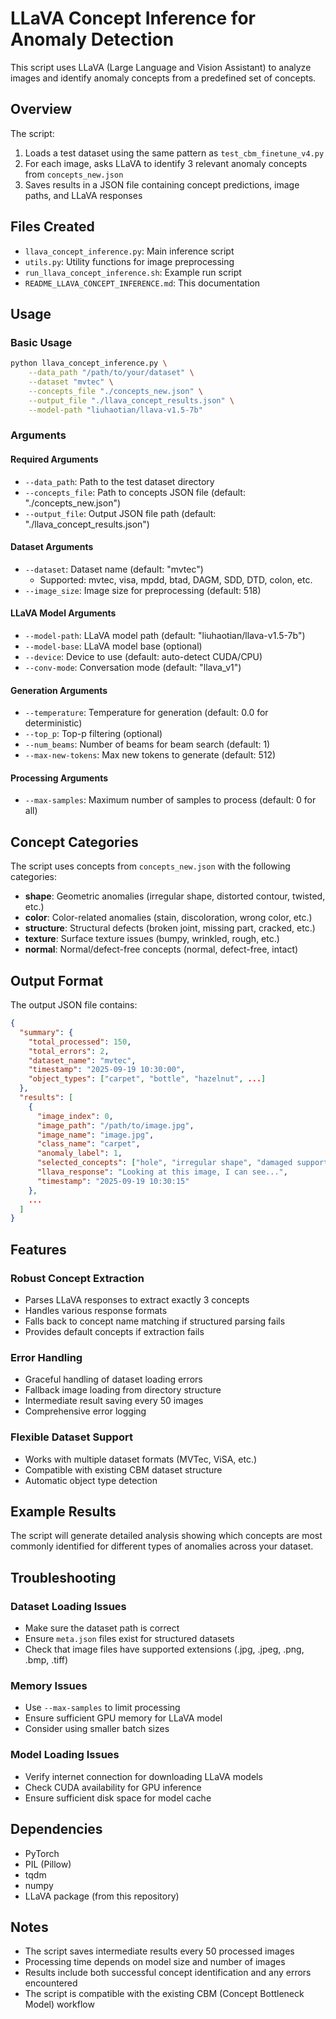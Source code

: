 # LLaVA Concept Inference for Anomaly Detection

This script uses LLaVA (Large Language and Vision Assistant) to analyze images and identify anomaly concepts from a predefined set of concepts.

## Overview

The script:
1. Loads a test dataset using the same pattern as `test_cbm_finetune_v4.py`
2. For each image, asks LLaVA to identify 3 relevant anomaly concepts from `concepts_new.json`
3. Saves results in a JSON file containing concept predictions, image paths, and LLaVA responses

## Files Created

- `llava_concept_inference.py`: Main inference script
- `utils.py`: Utility functions for image preprocessing
- `run_llava_concept_inference.sh`: Example run script
- `README_LLAVA_CONCEPT_INFERENCE.md`: This documentation

## Usage

### Basic Usage

```bash
python llava_concept_inference.py \
    --data_path "/path/to/your/dataset" \
    --dataset "mvtec" \
    --concepts_file "./concepts_new.json" \
    --output_file "./llava_concept_results.json" \
    --model-path "liuhaotian/llava-v1.5-7b"
```

### Arguments

#### Required Arguments
- `--data_path`: Path to the test dataset directory
- `--concepts_file`: Path to concepts JSON file (default: "./concepts_new.json")
- `--output_file`: Output JSON file path (default: "./llava_concept_results.json")

#### Dataset Arguments
- `--dataset`: Dataset name (default: "mvtec")
  - Supported: mvtec, visa, mpdd, btad, DAGM, SDD, DTD, colon, etc.
- `--image_size`: Image size for preprocessing (default: 518)

#### LLaVA Model Arguments
- `--model-path`: LLaVA model path (default: "liuhaotian/llava-v1.5-7b")
- `--model-base`: LLaVA model base (optional)
- `--device`: Device to use (default: auto-detect CUDA/CPU)
- `--conv-mode`: Conversation mode (default: "llava_v1")

#### Generation Arguments
- `--temperature`: Temperature for generation (default: 0.0 for deterministic)
- `--top_p`: Top-p filtering (optional)
- `--num_beams`: Number of beams for beam search (default: 1)
- `--max-new-tokens`: Max new tokens to generate (default: 512)

#### Processing Arguments
- `--max-samples`: Maximum number of samples to process (default: 0 for all)

## Concept Categories

The script uses concepts from `concepts_new.json` with the following categories:
- **shape**: Geometric anomalies (irregular shape, distorted contour, twisted, etc.)
- **color**: Color-related anomalies (stain, discoloration, wrong color, etc.)  
- **structure**: Structural defects (broken joint, missing part, cracked, etc.)
- **texture**: Surface texture issues (bumpy, wrinkled, rough, etc.)
- **normal**: Normal/defect-free concepts (normal, defect-free, intact)

## Output Format

The output JSON file contains:
```json
{
  "summary": {
    "total_processed": 150,
    "total_errors": 2,
    "dataset_name": "mvtec",
    "timestamp": "2025-09-19 10:30:00",
    "object_types": ["carpet", "bottle", "hazelnut", ...]
  },
  "results": [
    {
      "image_index": 0,
      "image_path": "/path/to/image.jpg",
      "image_name": "image.jpg",
      "class_name": "carpet",
      "anomaly_label": 1,
      "selected_concepts": ["hole", "irregular shape", "damaged support"],
      "llava_response": "Looking at this image, I can see...",
      "timestamp": "2025-09-19 10:30:15"
    },
    ...
  ]
}
```

## Features

### Robust Concept Extraction
- Parses LLaVA responses to extract exactly 3 concepts
- Handles various response formats
- Falls back to concept name matching if structured parsing fails
- Provides default concepts if extraction fails

### Error Handling
- Graceful handling of dataset loading errors
- Fallback image loading from directory structure
- Intermediate result saving every 50 images
- Comprehensive error logging

### Flexible Dataset Support
- Works with multiple dataset formats (MVTec, ViSA, etc.)
- Compatible with existing CBM dataset structure
- Automatic object type detection

## Example Results

The script will generate detailed analysis showing which concepts are most commonly identified for different types of anomalies across your dataset.

## Troubleshooting

### Dataset Loading Issues
- Make sure the dataset path is correct
- Ensure `meta.json` files exist for structured datasets
- Check that image files have supported extensions (.jpg, .jpeg, .png, .bmp, .tiff)

### Memory Issues
- Use `--max-samples` to limit processing
- Ensure sufficient GPU memory for LLaVA model
- Consider using smaller batch sizes

### Model Loading Issues
- Verify internet connection for downloading LLaVA models
- Check CUDA availability for GPU inference
- Ensure sufficient disk space for model cache

## Dependencies

- PyTorch
- PIL (Pillow)
- tqdm
- numpy
- LLaVA package (from this repository)

## Notes

- The script saves intermediate results every 50 processed images
- Processing time depends on model size and number of images
- Results include both successful concept identification and any errors encountered
- The script is compatible with the existing CBM (Concept Bottleneck Model) workflow
